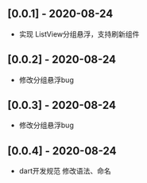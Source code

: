 ## [0.0.1] -  2020-08-24
* 实现 ListView分组悬浮，支持刷新组件

## [0.0.2] -  2020-08-24
* 修改分组悬浮bug

## [0.0.3] -  2020-08-24
* 修改分组悬浮bug


## [0.0.4] -  2020-08-24
* dart开发规范 修改语法、命名